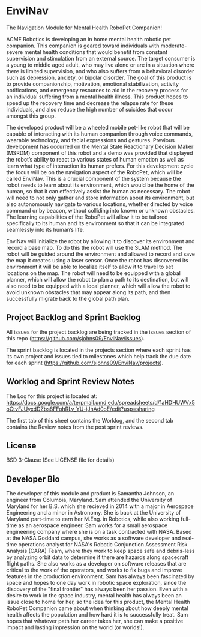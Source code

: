 # EnviNav
The Navigation Module for Mental Health RoboPet Companion!

ACME Robotics is developing an in home mental health robotic pet companion. This companion is geared toward individuals with moderate-severe mental health conditions that would benefit from constant supervision and stimulation from an external source. The target consumer is a young to middle aged adult, who may live alone or are in a situation where there is limited supervision, and who also suffers from a behavioral disorder such as depression, anxiety, or bipolar disorder. The goal of this product is to provide companionship, motivation, emotional stabilization, activity notifications, and emergency resources to aid in the recovery process for an individual suffering from a mental health illness. This product hopes to speed up the recovery time and decrease the relapse rate for these individuals, and also reduce the high number of suicides that occur amongst this group.

The developed product will be a wheeled mobile pet-like robot that will be capable of interacting with its human companion through voice commands, wearable technology, and facial expressions and gestures. Previous development has occurred on the Mental State Reactionary Decision Maker (MSRDM) component of this robot and a demo was provided that displayed the robot’s ability to react to various states of human emotion as well as learn what type of interaction its human prefers. For this development cycle the focus will be on the navigation aspect of the RoboPet, which will be called EnviNav. This is a crucial component of the system because the robot needs to learn about its environment, which would be the home of the human, so that it can effectively assist the human as necessary. The robot will need to not only gather and store information about its environment, but also autonomously navigate to various locations, whether directed by voice command or by beacon, without colliding into known or unknown obstacles. The learning capabilities of the RoboPet will allow it to be tailored specifically to its human and its environment so that it can be integrated seamlessly into its human’s life.

EnviNav will initialize the robot by allowing it to discover its environment and record a base map. To do this the robot will use the SLAM method. The robot will be guided around the environment and allowed to record and save the map it creates using a laser sensor. Once the robot has discovered its environment it will be able to localize itself to allow it to travel to set locations on the map. The robot will need to be equipped with a global planner, which will allow the robot to plan a path to its destination, but will also need to be equipped with a local planner, which will allow the robot to avoid unknown obstacles that may appear along its path, and then successfully migrate back to the global path plan.

## Project Backlog and Sprint Backlog
All issues for the project backlog are being tracked in the issues section of this repo (https://github.com/sjohns09/EnviNav/issues).

The sprint backlog is located in the projects section where each sprint has its own project and issues tied to milestones which help track the due date for each sprint (https://github.com/sjohns09/EnviNav/projects).

## Worklog and Sprint Review Notes

The Log for this project is located at:
https://docs.google.com/a/terpmail.umd.edu/spreadsheets/d/1aHDHUWVx5oCtyFJUyxdDZbs8FFohRLv_YU-jJhAd0oE/edit?usp=sharing

The first tab of this sheet contains the Worklog, and the second tab contains the Review notes from the post sprint reviews.

## License

BSD 3-Clause (See LICENSE file for details)

## Developer Bio

  The developer of this module and product is Samantha Johnson, an engineer from Columbia, Maryland. Sam attended the University of Maryland for her B.S. which she recieved in 2014 with a major in Aerospace Engineering and a minor in Astronomy. She is back at the University of Maryland part-time to earn her M.Eng. in Robotics, while also working full-time as an aerospace engineer. Sam works for a small aerospace engineering company where she is on a task contracted with NASA. Based at the NASA Goddard campus, she works as a software developer and real-time operations analyst for NASA's Robotic Conjunction Assessment Risk Analysis (CARA) Team, where they work to keep space safe and debris-less by analyzing orbit data to determine if there are hazards along spacecraft flight paths. She also works as a developer on software releases that are critical to the work of the operators, and works to fix bugs and improve features in the production environment. Sam has always been fascinated by space and hopes to one day work in robotic space exploration, since the discovery of the "final frontier" has always been her passion. Even with a desire to work in the space industry, mental health has always been an issue close to home for her, so the idea for this product, the Mental Health RoboPet Companion came about when thinking about how deeply mental health affects the population and how hard it is to successfully treat. Sam hopes that whatever path her career takes her, she can make a positive impact and lasting impression on the world (or worlds!).
